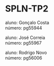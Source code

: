 # SPLN-TP2

aluno: Gonçalo Costa\
número: pg55944

aluno: José Correia\
número: pg55967

aluno: Rodrigo Novo\
número: pg56006
